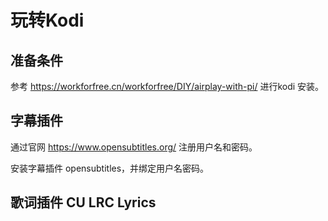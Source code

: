 # 玩转Kodi

## 准备条件

参考 <https://workforfree.cn/workforfree/DIY/airplay-with-pi/> 进行kodi 安装。

## 字幕插件

通过官网 <https://www.opensubtitles.org/> 注册用户名和密码。

安装字幕插件 opensubtitles，并绑定用户名密码。

## 歌词插件 CU LRC Lyrics



